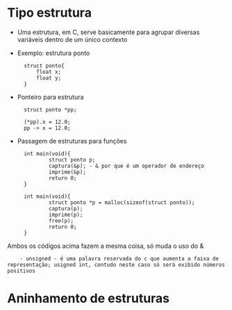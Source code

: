# Tipo estrutura
- Uma estrutura, em C, serve basicamente para agrupar diversas variáveis dentro de um único contexto
- Exemplo: estrutura ponto

        struct ponto{
            float x;
            float y;
        }

- Ponteiro para estrutura

        struct ponto *pp;

        (*pp).x = 12.0;
        pp -> x = 12.0;

- Passagem de estruturas para funções

        int main(void){
                struct ponto p;
                captura(&p); - & por que é um operador de endereço
                imprime(&p);
                return 0;
        }

        int main(void){
                struct ponto *p = malloc(sizeof(struct ponto));
                captura(p);
                imprime(p);
                free(p);
                return 0;
        }

Ambos os códigos acima fazem a mesma coisa, só muda o uso do &

        - unsigned - é uma palavra reservada do c que aumenta a faixa de representação; usigned int, contudo neste caso só será exibido números positivos

# Aninhamento de estruturas